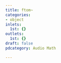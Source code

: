 ```yaml
---
title: ftom~
categories:
- object
inlets:
  1st: {}
outlets:
  1st: {}
draft: false
pdcategory: Audio Math

---
```


